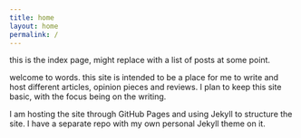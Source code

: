 ```yaml
---
title: home
layout: home
permalink: /
---
```


this is the index page, might replace with a list of posts at some point.

welcome to words. this site is intended to be a place for me to write and host different articles, opinion pieces and reviews. I plan to keep this site basic, with the focus being on the writing.

I am hosting the site through GitHub Pages and using Jekyll to structure the site. I have a separate repo with my own personal Jekyll theme on it.

